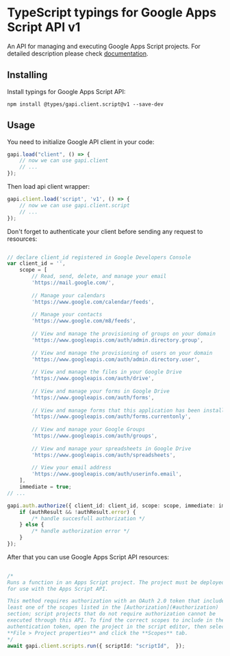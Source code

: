 # TypeScript typings for Google Apps Script API v1
An API for managing and executing Google Apps Script projects.
For detailed description please check [documentation](https://developers.google.com/apps-script/execution/rest/v1/scripts/run).

## Installing

Install typings for Google Apps Script API:
```
npm install @types/gapi.client.script@v1 --save-dev
```

## Usage

You need to initialize Google API client in your code:
```typescript
gapi.load("client", () => { 
    // now we can use gapi.client
    // ... 
});
```

Then load api client wrapper:
```typescript
gapi.client.load('script', 'v1', () => {
    // now we can use gapi.client.script
    // ... 
});
```

Don't forget to authenticate your client before sending any request to resources:
```typescript

// declare client_id registered in Google Developers Console
var client_id = '',
    scope = [     
        // Read, send, delete, and manage your email
        'https://mail.google.com/',
    
        // Manage your calendars
        'https://www.google.com/calendar/feeds',
    
        // Manage your contacts
        'https://www.google.com/m8/feeds',
    
        // View and manage the provisioning of groups on your domain
        'https://www.googleapis.com/auth/admin.directory.group',
    
        // View and manage the provisioning of users on your domain
        'https://www.googleapis.com/auth/admin.directory.user',
    
        // View and manage the files in your Google Drive
        'https://www.googleapis.com/auth/drive',
    
        // View and manage your forms in Google Drive
        'https://www.googleapis.com/auth/forms',
    
        // View and manage forms that this application has been installed in
        'https://www.googleapis.com/auth/forms.currentonly',
    
        // View and manage your Google Groups
        'https://www.googleapis.com/auth/groups',
    
        // View and manage your spreadsheets in Google Drive
        'https://www.googleapis.com/auth/spreadsheets',
    
        // View your email address
        'https://www.googleapis.com/auth/userinfo.email',
    ],
    immediate = true;
// ...

gapi.auth.authorize({ client_id: client_id, scope: scope, immediate: immediate }, authResult => {
    if (authResult && !authResult.error) {
        /* handle succesfull authorization */
    } else {
        /* handle authorization error */
    }
});            
```

After that you can use Google Apps Script API resources:

```typescript 
    
/* 
Runs a function in an Apps Script project. The project must be deployed
for use with the Apps Script API.

This method requires authorization with an OAuth 2.0 token that includes at
least one of the scopes listed in the [Authorization](#authorization)
section; script projects that do not require authorization cannot be
executed through this API. To find the correct scopes to include in the
authentication token, open the project in the script editor, then select
**File > Project properties** and click the **Scopes** tab.  
*/
await gapi.client.scripts.run({ scriptId: "scriptId",  });
```